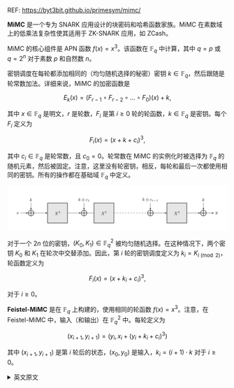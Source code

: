REF: https://byt3bit.github.io/primesym/mimc/

__MiMC__ 是一个专为 SNARK 应用设计的块密码和哈希函数家族。MiMC 在素数域上的低乘法复杂性使其适用于 ZK-SNARK 应用，如 ZCash。

MiMC 的核心组件是 APN 函数 $f(x) = x^3$。该函数在 $\mathbb{F}_q$ 中计算，其中 $q = p$ 或 $q = 2^n$ 对于素数 $p$ 和自然数 $n$。

密钥调度在每轮都添加相同的（均匀随机选择的秘密）密钥 $k \in \mathbb{F}_q$，然后跟随是轮常数加法。详细来说，MiMC 的加密函数是

$$
E_k(x) = (F_{r-1} \circ F_{r-2} \circ \dots \circ F_0)(x) + k,
$$

其中 $x \in \mathbb{F}_q$ 是明文，$r$ 是轮数，$F_i$ 是第 $i \geq 0$ 轮的轮函数，$k \in \mathbb{F}_q$ 是密钥。每个 $F_i$ 定义为

$$
F_i(x) = (x + k + c_i)^3,
$$

其中 $c_i \in \mathbb{F}_q$ 是轮常数，且 $c_0 = 0$。轮常数在 MiMC 的实例化时被选择为 $\mathbb{F}_q$ 的随机元素，然后被固定。注意，这里没有轮密钥，相反，每轮和最后一次都使用相同的密钥。所有的操作都在基础域 $\mathbb{F}_q$ 中定义。

<img src="./mimc.png" width="700">

对于一个 $2n$ 位的密钥，$(K_0, K_1) \in \mathbb{F}_q^2$ 被均匀随机选择。在这种情况下，两个密钥 $K_0$ 和 $K_1$ 在轮次中交替添加。因此，第 $i$ 轮的密钥调度定义为 $k_i = K_{i \pmod 2}$，轮函数定义为

$$
F_i(x) = (x + k_i + c_i)^3,
$$

对于 $i \geq 0$。

__Feistel-MiMC__ 是在 $\mathbb{F}_q$ 上构建的，使用相同的轮函数 $f(x) = x^3$。注意，在 Feistel-MiMC 中，输入（和输出）在 $\mathbb{F}_q^2$ 中。每轮定义为

$$
(x_{i+1}, y_{i+1}) = (y_i, x_i + (y_i + k_i + c_i)^3)
$$

其中 $(x_{i+1}, y_{i+1})$ 是第 $i$ 轮后的状态，$(x_0, y_0)$ 是输入，$k_i = (i+1)\cdot k$ 对于 $i \geq 0$。


<details>
<summary>英文原文</summary>

__MiMC__ is a block cipher and hash function family designed specifically for SNARK applications. The low multiplicative complexity of MiMC over prime fields makes it suitable for ZK-SNARK applications such as ZCash.

The core component of MiMC is the APN function $f(x) = x^3$. The function is computed in $\mathbb{F}_q$, where $q = p$ or $q = 2^n$ for a prime number $p$ and a natural number $n$. 

The key scheduling adds the same (uniformly randomly chosen secret) key $k \in \mathbb{F}_q$ at each round and is followed by the round constant addition. In detail, the encryption function of MiMC is

$$
E_k(x) = (F_{r-1} \circ F_{r-2} \circ \dots \circ F_0)(x) + k,
$$

where $x \in \mathbb{F}_q$ is the plaintext, $r$ is the number of rounds, $F_i$ is the round function for round $i \geq 0$, and $k \in \mathbb{F}_q$ is the key. Each $F_i$ is defined as

$$
F_i(x) = (x + k + c_i)^3,
$$

where $c_i \in \mathbb{F}_q$ are the round constants and $c_0 = 0$. The round constants are chosen as random elements of $\mathbb{F}_q$ at the instantiation of MiMC and then fixed. Note that there are no round keys, instead the same key is used in each round and once at the end. All the operations are defined in the underlying field $\mathbb{F}_q$.


<img src="./mimc.png" width="700">

For a $2n$-bit key, $(K_0, K_1) \in \mathbb{F}_q^2$ is chosen uniformly randomly. In this case the two keys $K_0$ and $K_1$ are added alternately through the rounds. Hence, the key scheduling for round $i$ is defined as $k_i = K_{i \pmod 2}$, and the round function is defined as 

$$
F_i(x) = (x + k_i + c_i)^3,
$$

for $i \geq 0$.

__Feistel-MiMC__ is constructed over $\mathbb{F}_q$ using the same round function $f(x) = x^3$. Note that in Feistel-MiMC the input (and output) is in $\mathbb{F}_q^2$. Each round of is defined as

$$
(x_{i+1}, y_{i+1}) = (y_i, x_i + (y_i + k_i + c_i)^3)
$$

where $(x_{i+1}, y_{i+1})$ is the state after round $i$, $(x_0, y_0)$ is the input and $k_i = (i+1)\cdot k$ for $i \geq 0$. 

</details>

